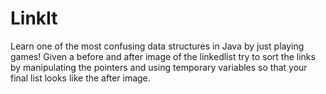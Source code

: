 LinkIt
======

Learn one of the most confusing data structures in Java by just playing games! Given a before and after image of the linkedlist
try to sort the links by manipulating the pointers and using temporary variables so that your final list looks like the after image.

